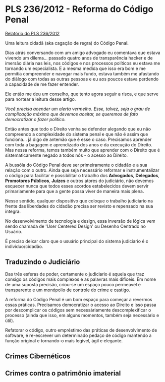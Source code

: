 # PLS 236/2012 - Reforma do Código Penal

[Relatório do PLS 236/2012](http://issuu.com/pmarkun/docs/relat_rio_pls_236_2012#download)

Uma leitura cidadã (aka cagação de regra) do Código Penal.

Dias atrás conversando com um amigo advogado eu comentava que estava vivendo um dilema... passado quatro anos de transparência hacker e de imersão diária nas leis, nos códigos e nos processos políticos eu estava me tornando um especialista. E a mesma medida que isso era bom e me permitia compreender e navegar mais fundo, estava também me afastando do diálogo com todas as outras pessoas e eu aos poucos estava perdendo a capacidade de me fazer entender.

Ele então me deu um conselho, que tento agora seguir a risca, e que serve para nortear a leitura desse artigo.

*Você precisa acender um alerta vermelho. Esse, talvez, seja o grau de complicação máximo que devemos aceitar, se queremos de fato democratizar o fazer político.*

Então antes que todo o Direito venha se defender alegando que eu não compreendo a complexidade do sistema penal e que não é assim que funciona... já digo de antemão que é esse o caso. Precisamos aprender com toda a bagagem e aprendizado dos anos e da execução do Direito. Mas nessa reforma, temos também muito que aprender com o Direito que é sistematicamente negado a todos nós - o acesso ao Direito.

A bussóla do Código Penal deve ser primeiramente o cidadão e a sua relação com o outro. Ainda que seja necessário reformar e instrumentalizar o código para facilitar e possibilitar o trabalho dos **Advogados**, **Delegados**, **Promotores Públicos**, **Juizes** e outros atores do judiciário, não devemos esquecer nunca que todos esses acordos estabelecidos devem servir primariamente para que a gente possa viver de maneira mais plena.

Nesse sentido, qualquer dispositivo que coloque o trabalho judiciario na frente das liberdades do cidadão precisa ser revisto e repensado na sua integra.

No desenvolvimento de tecnologia e design, essa inversão de lógica vem sendo chamada de 'User Centered Design' ou Desenho Centrado no Usuário.

É preciso deixar claro que o usuário principal do sistema judiciario é o individuo/cidadão.

## Traduzindo o Judiciário

Das três esferas de poder, certamente o judiciario é aquela que traz consigo os códigos mais complexos e as palavras mais dificeis. Em nome de uma suposta precisão, criou-se um espaço pouco permeavel e transparente e um monópolio de controle do crime e castigo.

A reforma do Código Penal é um bom espaço para começar a revermos essas práticas. Precisamos democratizar o acesso ao Direito e isso passa por descomplicar os códigos sem necessáriamente descomplexificar o processo (ainda que isso, em alguns momentos, também seja necessário e útil).

Refatorar o código, outro empréstimo das práticas de desenvolvimento de software, é re-escrever um determinado pedaço de código mantendo a função original e tornando-o mais legível, ágil e elegante.

## Crimes Cibernéticos


## Crimes contra o patrimônio imaterial

